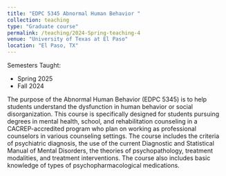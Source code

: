 ```yaml
---
title: "EDPC 5345 Abnormal Human Behavior "
collection: teaching
type: "Graduate course"
permalink: /teaching/2024-Spring-teaching-4
venue: "University of Texas at El Paso"
location: "El Paso, TX"  
---
```

 
Semesters Taught:
- Spring 2025 
- Fall 2024  

The purpose of the Abnormal Human Behavior (EDPC 5345) is to help students understand the dysfunction in human behavior or social disorganization. This course is specifically designed for students pursuing degrees in mental health, school, and rehabilitation counseling in a CACREP-accredited program who plan on working as professional counselors in various counseling settings. The course includes the criteria of psychiatric diagnosis, the use of the current Diagnostic and Statistical Manual of Mental Disorders, the theories of psychopathology, treatment modalities, and treatment interventions. The course also includes basic knowledge of types of psychopharmacological medications.
